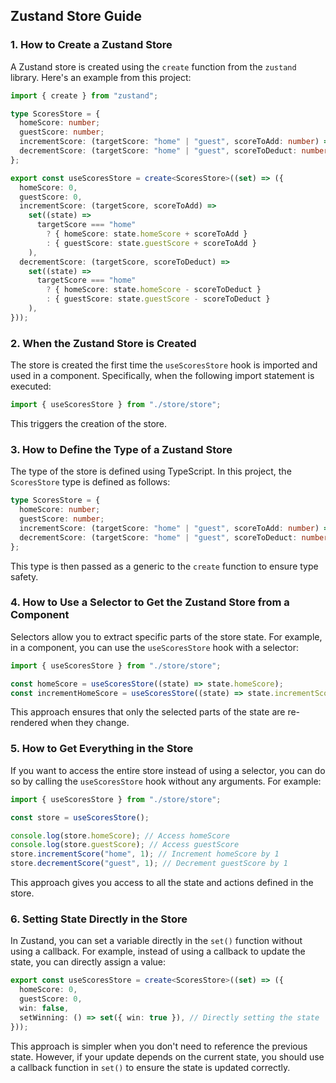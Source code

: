 ## Zustand Store Guide

### 1. How to Create a Zustand Store
A Zustand store is created using the `create` function from the `zustand` library. Here's an example from this project:

```typescript
import { create } from "zustand";

type ScoresStore = {
  homeScore: number;
  guestScore: number;
  incrementScore: (targetScore: "home" | "guest", scoreToAdd: number) => void;
  decrementScore: (targetScore: "home" | "guest", scoreToDeduct: number) => void;
};

export const useScoresStore = create<ScoresStore>((set) => ({
  homeScore: 0,
  guestScore: 0,
  incrementScore: (targetScore, scoreToAdd) =>
    set((state) =>
      targetScore === "home"
        ? { homeScore: state.homeScore + scoreToAdd }
        : { guestScore: state.guestScore + scoreToAdd }
    ),
  decrementScore: (targetScore, scoreToDeduct) =>
    set((state) =>
      targetScore === "home"
        ? { homeScore: state.homeScore - scoreToDeduct }
        : { guestScore: state.guestScore - scoreToDeduct }
    ),
}));
```

### 2. When the Zustand Store is Created
The store is created the first time the `useScoresStore` hook is imported and used in a component. Specifically, when the following import statement is executed:

```typescript
import { useScoresStore } from "./store/store";
```

This triggers the creation of the store.

### 3. How to Define the Type of a Zustand Store
The type of the store is defined using TypeScript. In this project, the `ScoresStore` type is defined as follows:

```typescript
type ScoresStore = {
  homeScore: number;
  guestScore: number;
  incrementScore: (targetScore: "home" | "guest", scoreToAdd: number) => void;
  decrementScore: (targetScore: "home" | "guest", scoreToDeduct: number) => void;
};
```

This type is then passed as a generic to the `create` function to ensure type safety.

### 4. How to Use a Selector to Get the Zustand Store from a Component
Selectors allow you to extract specific parts of the store state. For example, in a component, you can use the `useScoresStore` hook with a selector:

```typescript
import { useScoresStore } from "./store/store";

const homeScore = useScoresStore((state) => state.homeScore);
const incrementHomeScore = useScoresStore((state) => state.incrementScore);
```

This approach ensures that only the selected parts of the state are re-rendered when they change.

### 5. How to Get Everything in the Store
If you want to access the entire store instead of using a selector, you can do so by calling the `useScoresStore` hook without any arguments. For example:

```typescript
import { useScoresStore } from "./store/store";

const store = useScoresStore();

console.log(store.homeScore); // Access homeScore
console.log(store.guestScore); // Access guestScore
store.incrementScore("home", 1); // Increment homeScore by 1
store.decrementScore("guest", 1); // Decrement guestScore by 1
```

This approach gives you access to all the state and actions defined in the store.

### 6. Setting State Directly in the Store
In Zustand, you can set a variable directly in the `set()` function without using a callback. For example, instead of using a callback to update the state, you can directly assign a value:

```typescript
export const useScoresStore = create<ScoresStore>((set) => ({
  homeScore: 0,
  guestScore: 0,
  win: false,
  setWinning: () => set({ win: true }), // Directly setting the state
}));
```

This approach is simpler when you don't need to reference the previous state. However, if your update depends on the current state, you should use a callback function in `set()` to ensure the state is updated correctly.